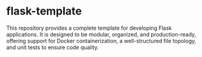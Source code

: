 # flask-template
This repository provides a complete template for developing Flask applications. It is designed to be modular, organized, and production-ready, offering support for Docker containerization, a well-structured file topology, and unit tests to ensure code quality.
